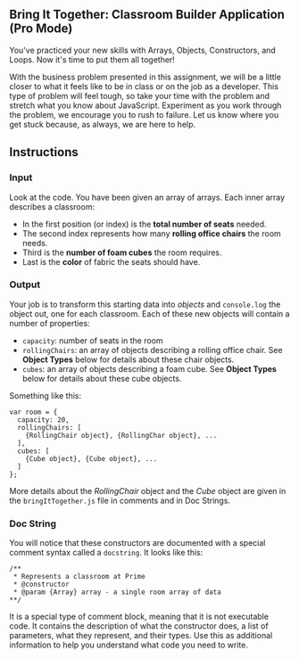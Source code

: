 ## Bring It Together: Classroom Builder Application (Pro Mode)

You've practiced your new skills with Arrays, Objects, Constructors, and Loops. Now it's time to put them all together!

With the business problem presented in this assignment, we will be a little closer to what it feels like to be in class or on the job as a developer. This type of problem will feel tough, so take your time with the problem and stretch what you know about JavaScript. Experiment as you work through the problem, we encourage you to rush to failure. Let us know where you get stuck because, as always, we are here to help.

## Instructions

### Input

Look at the code. You have been given an array of arrays. Each inner array describes a classroom:

* In the first position (or index) is the **total number of seats** needed.
* The second index represents how many **rolling office chairs** the room needs.
* Third is the **number of foam cubes** the room requires.
* Last is the **color** of fabric the seats should have.

### Output

Your job is to transform this starting data into *objects* and `console.log` the object out, one for each classroom. Each of these new objects will contain a number of properties:

* `capacity`: number of seats in the room
* `rollingChairs`: an array of objects describing a rolling office chair. See **Object Types** below for details about these chair objects.
* `cubes`: an array of objects describing a foam cube. See **Object Types** below for details about these cube objects.

Something like this:

```
var room = {
  capacity: 20,
  rollingChairs: [
    {RollingChair object}, {RollingChar object}, ...
  ],
  cubes: [
    {Cube object}, {Cube object}, ...
  ]
};
```

More details about the _RollingChair_ object and the _Cube_ object are given in the `bringItTogether.js` file in comments and in Doc Strings.

### Doc String 

You will notice that these constructors are documented with a special comment syntax called a `docstring`. It looks like this:

```
/**
 * Represents a classroom at Prime
 * @constructor
 * @param {Array} array - a single room array of data
**/
```

It is a special type of comment block, meaning that it is not executable code. It contains the description of what the constructor does, a list of parameters, what they represent, and their types. Use this as additional information to help you understand what code you need to write.

